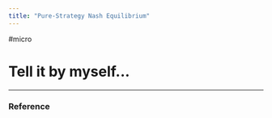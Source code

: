 ```yaml
---
title: "Pure-Strategy Nash Equilibrium"
---
```


#micro

# Tell it by myself...





---



### Reference 


